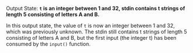 Output State: **`t` is an integer between 1 and 32, stdin contains t strings of length 5 consisting of letters A and B.**

In this output state, the value of `t` is now an integer between 1 and 32, which was previously unknown. The stdin still contains t strings of length 5 consisting of letters A and B, but the first input (the integer t) has been consumed by the `input()` function.